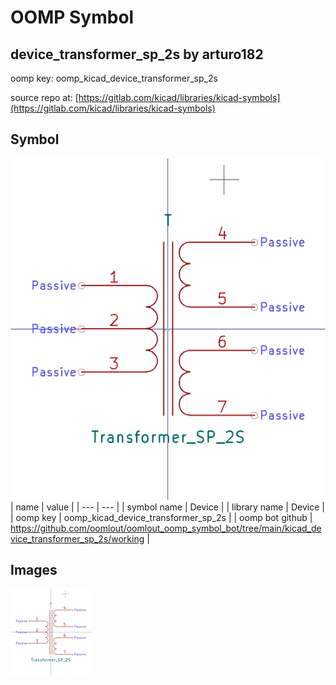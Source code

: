 # OOMP Symbol  
## device_transformer_sp_2s  by arturo182  
  
oomp key: oomp_kicad_device_transformer_sp_2s  
  
source repo at: [https://gitlab.com/kicad/libraries/kicad-symbols](https://gitlab.com/kicad/libraries/kicad-symbols)  
## Symbol  
  
[![working.png](working_600.png)](working.png)  
| name | value | 
| --- | --- | 
| symbol name | Device | 
| library name | Device | 
| oomp key | oomp_kicad_device_transformer_sp_2s | 
| oomp bot github | https://github.com/oomlout/oomlout_oomp_symbol_bot/tree/main/kicad_device_transformer_sp_2s/working | 
## Images  
  
[![working.png](working_140.png)](working.png)  
